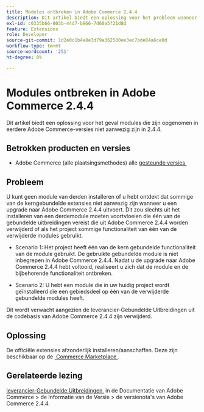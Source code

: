 ```yaml
---
title: Modules ontbreken in Adobe Commerce 2.4.4
description: Dit artikel biedt een oplossing voor het probleem wanneer modules uit eerdere Adobe Commerce-versies niet aanwezig zijn in 2.4.4.
exl-id: c0335b66-803b-44d7-b966-7d60a5f21d8d
feature: Extensions
role: Developer
source-git-commit: 1d2e0c1b4a8e3d79a362500ee3ec7bde84a6ce0d
workflow-type: tm+mt
source-wordcount: '251'
ht-degree: 0%

---
```


# Modules ontbreken in Adobe Commerce 2.4.4

Dit artikel biedt een oplossing voor het geval modules die zijn opgenomen in eerdere Adobe Commerce-versies niet aanwezig zijn in 2.4.4.

## Betrokken producten en versies

* Adobe Commerce (alle plaatsingsmethodes) alle [&#x200B; gesteunde versies &#x200B;](https://www.adobe.com/content/dam/cc/en/legal/terms/enterprise/pdfs/Adobe-Commerce-Software-Lifecycle-Policy.pdf)

## Probleem

U kunt geen module van derden installeren of u hebt ontdekt dat sommige van de kerngebundelde extensies niet aanwezig zijn wanneer u een upgrade naar Adobe Commerce 2.4.4 uitvoert. Dit zou slechts uit het installeren van een derdemodule moeten voortvloeien die één van de gebundelde uitbreidingen vereist die uit Adobe Commerce 2.4.4 worden verwijderd of als het project sommige functionaliteit van één van de verwijderde modules gebruikt.

* Scenario 1: Het project heeft één van de kern gebundelde functionaliteit van de module gebruikt. De gebruikte gebundelde module is niet inbegrepen in Adobe Commerce 2.4.4. Nadat u de upgrade naar Adobe Commerce 2.4.4 hebt voltooid, realiseert u zich dat de module en de bijbehorende functionaliteit ontbreken.

* Scenario 2: U hebt een module die in uw huidig project wordt geïnstalleerd die een gebiedsdeel op één van de verwijderde gebundelde modules heeft.

Dit wordt verwacht aangezien de leverancier-Gebundelde Uitbreidingen uit de codebasis van Adobe Commerce 2.4.4 zijn verwijderd.

## Oplossing

De officiële extensies afzonderlijk installeren/aanschaffen. Deze zijn beschikbaar op de [&#x200B; Commerce Marketplace &#x200B;](https://marketplace.magento.com/extensions.html).

## Gerelateerde lezing

[&#x200B; leverancier-Gebundelde Uitbreidingen &#x200B;](https://experienceleague.adobe.com/docs/commerce-operations/release/notes/adobe-commerce/2-4-4.html?lang=nl-NL&#vendor-bundled-extensions) in de Documentatie van Adobe Commerce > de Informatie van de Versie > de versienota&#39;s van Adobe Commerce 2.4.4.

